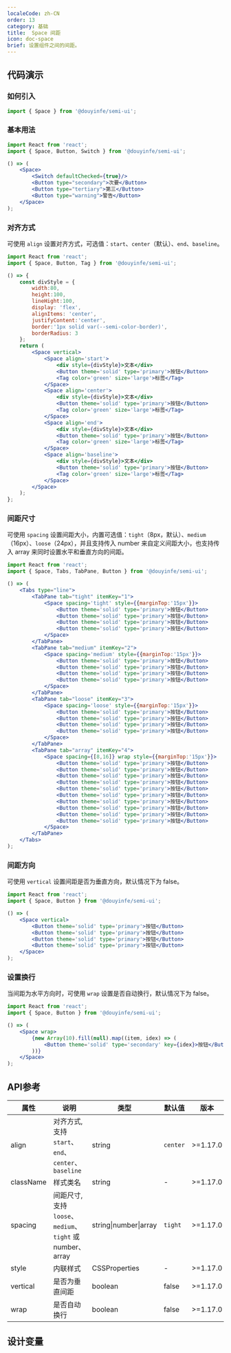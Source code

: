 ```yaml
---
localeCode: zh-CN
order: 13
category: 基础
title:  Space 间距
icon: doc-space
brief: 设置组件之间的间距。
---
```


## 代码演示

### 如何引入

```jsx import
import { Space } from '@douyinfe/semi-ui';
```
### 基本用法

```jsx live=true hideInDSM
import React from 'react';
import { Space, Button, Switch } from '@douyinfe/semi-ui';

() => (
    <Space>
        <Switch defaultChecked={true}/>     
        <Button type="secondary">次要</Button>
        <Button type="tertiary">第三</Button>
        <Button type="warning">警告</Button>
    </Space>
);
```
### 对齐方式

可使用 `align` 设置对齐方式，可选值：`start`、`center`（默认）、`end`、`baseline`。

```jsx live=true hideInDSM
import React from 'react';
import { Space, Button, Tag } from '@douyinfe/semi-ui';

() => {
    const divStyle = {
        width:80,
        height:100,
        lineHight:100,
        display: 'flex',
        alignItems: 'center',
        justifyContent:'center',
        border:'1px solid var(--semi-color-border)',
        borderRadius: 3
    };
    return (
        <Space vertical>
            <Space align='start'>
                <div style={divStyle}>文本</div>
                <Button theme='solid' type='primary'>按钮</Button>
                <Tag color='green' size='large'>标签</Tag>
            </Space>
            <Space align='center'>
                <div style={divStyle}>文本</div>
                <Button theme='solid' type='primary'>按钮</Button>
                <Tag color='green' size='large'>标签</Tag>
            </Space>
            <Space align='end'>
                <div style={divStyle}>文本</div>
                <Button theme='solid' type='primary'>按钮</Button>
                <Tag color='green' size='large'>标签</Tag>
            </Space>
            <Space align='baseline'>
                <div style={divStyle}>文本</div>
                <Button theme='solid' type='primary'>按钮</Button>
                <Tag color='green' size='large'>标签</Tag>
            </Space>
        </Space>
    );
};
```

### 间距尺寸

可使用 `spacing` 设置间距大小，内置可选值：`tight`（8px，默认）、`medium`（16px）、`loose`（24px），并且支持传入 number 来自定义间距大小，也支持传入 array 来同时设置水平和垂直方向的间距。

```jsx live=true hideInDSM
import React from 'react';
import { Space, Tabs, TabPane, Button } from '@douyinfe/semi-ui';

() => (
    <Tabs type="line">
        <TabPane tab="tight" itemKey="1">
            <Space spacing='tight' style={{marginTop:'15px'}}>
                <Button theme='solid' type='primary'>按钮</Button>
                <Button theme='solid' type='primary'>按钮</Button>
                <Button theme='solid' type='primary'>按钮</Button>
                <Button theme='solid' type='primary'>按钮</Button>
            </Space>
        </TabPane>
        <TabPane tab="medium" itemKey="2">
            <Space spacing='medium' style={{marginTop:'15px'}}>
                <Button theme='solid' type='primary'>按钮</Button>
                <Button theme='solid' type='primary'>按钮</Button>
                <Button theme='solid' type='primary'>按钮</Button>
                <Button theme='solid' type='primary'>按钮</Button>
            </Space>
        </TabPane>
        <TabPane tab="loose" itemKey="3">
            <Space spacing='loose' style={{marginTop:'15px'}}>
                <Button theme='solid' type='primary'>按钮</Button>
                <Button theme='solid' type='primary'>按钮</Button>
                <Button theme='solid' type='primary'>按钮</Button>
                <Button theme='solid' type='primary'>按钮</Button>
            </Space>
        </TabPane>
        <TabPane tab="array" itemKey="4">
            <Space spacing={[8,16]} wrap style={{marginTop:'15px'}}>
                <Button theme='solid' type='primary'>按钮</Button>
                <Button theme='solid' type='primary'>按钮</Button>
                <Button theme='solid' type='primary'>按钮</Button>
                <Button theme='solid' type='primary'>按钮</Button>
                <Button theme='solid' type='primary'>按钮</Button>
                <Button theme='solid' type='primary'>按钮</Button>
                <Button theme='solid' type='primary'>按钮</Button>
                <Button theme='solid' type='primary'>按钮</Button>
                <Button theme='solid' type='primary'>按钮</Button>
                <Button theme='solid' type='primary'>按钮</Button>
            </Space>
        </TabPane>
    </Tabs>
);
```

### 间距方向

可使用 `vertical` 设置间距是否为垂直方向，默认情况下为 false。

```jsx live=true hideInDSM
import React from 'react';
import { Space, Button } from '@douyinfe/semi-ui';

() => (
    <Space vertical>
        <Button theme='solid' type='primary'>按钮</Button>
        <Button theme='solid' type='primary'>按钮</Button>
        <Button theme='solid' type='primary'>按钮</Button>
        <Button theme='solid' type='primary'>按钮</Button>
    </Space>
);
```

### 设置换行

当间距为水平方向时，可使用 `wrap` 设置是否自动换行，默认情况下为 false。

```jsx live=true hideInDSM
import React from 'react';
import { Space, Button } from '@douyinfe/semi-ui';

() => (
    <Space wrap>
        {new Array(10).fill(null).map((item, idex) => (
            <Button theme='solid' type='secondary' key={idex}>按钮</Button>
        ))}
    </Space>
);
```

## API参考

|属性|说明|类型|默认值|版本|
|-|-|-|-|-|
|align|对齐方式, 支持 `start`、`end`、`center`、`baseline`|string|`center`|>=1.17.0|
|className|样式类名|string|-|>=1.17.0|
|spacing|间距尺寸, 支持 `loose`、`medium`、`tight` 或 number、array|string\|number\|array|`tight`|>=1.17.0|
|style|内联样式|CSSProperties|-|>=1.17.0|
|vertical|是否为垂直间距|boolean|false|>=1.17.0|
|wrap|是否自动换行|boolean|false|>=1.17.0|

## 设计变量
<DesignToken/>